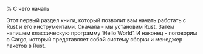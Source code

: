 % C чего начать

Этот первый раздел книги, который позволит вам начать работать с Rust и его
инструментами. Сначала - мы установим Rust. Затем напишем классическую программу
‘Hello World’. И наконец - поговорим о Cargo, который представляет собой
систему сборки и менеджер пакетов в Rust.
